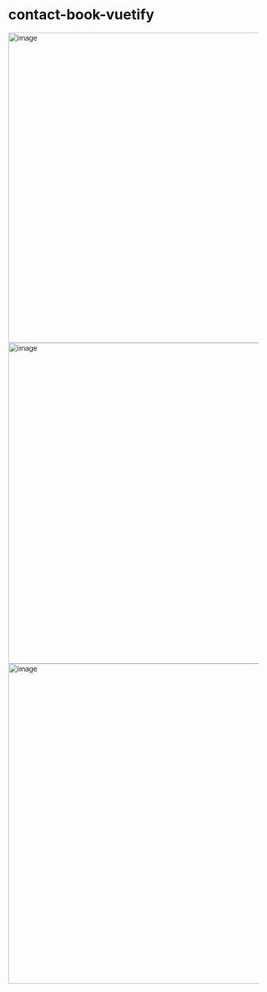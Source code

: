 # contact-book-vuetify
<img width="1347" height="623" alt="image" src="https://github.com/user-attachments/assets/29a22fce-06ad-4e3c-8950-7d130c24ed2e" />

<img width="1351" height="644" alt="image" src="https://github.com/user-attachments/assets/a43f3a29-1177-48c5-9a79-960a89485865" />

<img width="1352" height="643" alt="image" src="https://github.com/user-attachments/assets/75cdb964-a9d8-4364-bad7-926f5e745b87" />


